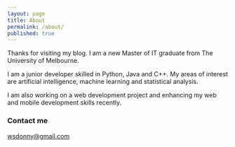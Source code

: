 ```yaml
---
layout: page
title: About
permalink: /about/
published: true
---
```

Thanks for visiting my blog. I am a new Master of IT graduate from The University of Melbourne.

I am a junior developer skilled in Python, Java and C++. My areas of interest are artificial intelligence, machine learning and statistical analysis. 

I am also working on a web development project and enhancing my web and mobile development skills recently. 

### Contact me

[wsdonny@gmail.com](mailto:wsdonny@gmail.com)
